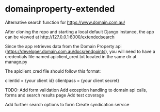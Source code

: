 # domainproperty-extended

Alternative search function for https://www.domain.com.au/

After cloning the repo and starting a local default Django instance, the app can be viewed at http://127.0.0.1:8000/extendedsearch

Since the app retrieves data from the Domain Property api (https://developer.domain.com.au/docs/endpoints), you will need to have a credentials file named apiclient_cred.txt located in the same dir at manage.py

The apiclient_cred file should follow this format:

clientid = {your client id}
clientpass = {your client secret}
  
TODO:
Add form validation
Add exception handling to domain api calls, forms and search results page
Add test coverage

Add further search options to form
Create syndication service

